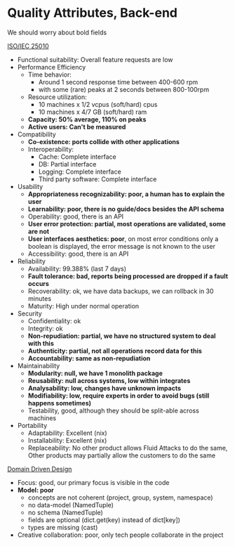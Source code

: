 <!--
SPDX-FileCopyrightText: 2022 Fluid Attacks <development@fluidattacks.com>

SPDX-License-Identifier: MPL-2.0
-->

# Quality Attributes, Back-end

We should worry about bold fields

[ISO/IEC 25010](https://iso25000.com/index.php/normas-iso-25000/iso-25010)

- Functional suitability: Overall feature requests are low
- Performance Efficiency
  - Time behavior:
    - Around 1 second response time between 400-600 rpm
    - with some (rare) peaks at 2 seconds between 800-100rpm
  - Resource utilization:
    - 10 machines x 1/2 vcpus (soft/hard) cpus
    - 10 machines x 4/7 GB (soft/hard) ram
  - **Capacity: 50% average, 110% on peaks**
  - **Active users: Can't be measured**
- Compatibility
  - **Co-existence: ports collide with other applications**
  - Interoperability:
    - Cache: Complete interface
    - DB: Partial interface
    - Logging: Complete interface
    - Third party software: Complete interface
- Usability
  - **Appropriateness recognizability: poor, a human has to explain the user**
  - **Learnability: poor, there is no guide/docs besides the API schema**
  - Operability: good, there is an API
  - **User error protection: partial, most operations are validated, some are not**
  - **User interfaces aesthetics: poor**, on most error conditions only a boolean is displayed, the error message is not known to the user
  - Accessibility: good, there is an API
- Reliability
  - Availability: 99.388% (last 7 days)
  - **Fault tolerance: bad, reports being processed are dropped if a fault occurs**
  - Recoverability: ok, we have data backups, we can rollback in 30 minutes
  - Maturity: High under normal operation
- Security
  - Confidentiality: ok
  - Integrity: ok
  - **Non-repudiation: partial, we have no structured system to deal with this**
  - **Authenticity: partial, not all operations record data for this**
  - **Accountability: same as non-repudiation**
- Maintainability
  - **Modularity: null, we have 1 monolith package**
  - **Reusability: null across systems, low within integrates**
  - **Analysability: low, changes have unknown impacts**
  - **Modifiability: low, require experts in order to avoid bugs (still happens sometimes)**
  - Testability, good, although they should be split-able across machines
- Portability
  - Adaptability: Excellent (nix)
  - Installability: Excellent (nix)
  - Replaceability: No other product allows Fluid Attacks to do the same,
    Other products may partially allow the customers to do the same

[Domain Driven Design](https://www.dddcommunity.org/learning-ddd/what_is_ddd/)

- Focus: good, our primary focus is visible in the code
- **Model: poor**
  - concepts are not coherent (project, group, system, namespace)
  - no data-model (NamedTuple)
  - no schema (NamedTuple)
  - fields are optional (dict.get(key) instead of dict[key])
  - types are missing (cast)
- Creative collaboration: poor, only tech people collaborate in the project
